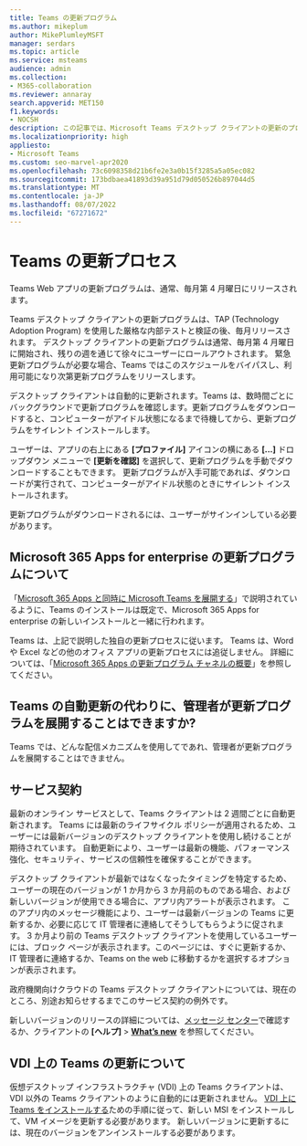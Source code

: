 ```yaml
---
title: Teams の更新プログラム
ms.author: mikeplum
author: MikePlumleyMSFT
manager: serdars
ms.topic: article
ms.service: msteams
audience: admin
ms.collection:
- M365-collaboration
ms.reviewer: annaray
search.appverid: MET150
f1.keywords:
- NOCSH
description: この記事では、Microsoft Teams デスクトップ クライアントの更新のプロセスについて説明します。
ms.localizationpriority: high
appliesto:
- Microsoft Teams
ms.custom: seo-marvel-apr2020
ms.openlocfilehash: 73c6098358d21b6fe2e3a0b15f3285a5a05ec082
ms.sourcegitcommit: 173bdbaea41893d39a951d79d050526b897044d5
ms.translationtype: MT
ms.contentlocale: ja-JP
ms.lasthandoff: 08/07/2022
ms.locfileid: "67271672"
---
```

# <a name="teams-update-process"></a>Teams の更新プロセス

Teams Web アプリの更新プログラムは、通常、毎月第 4 月曜日にリリースされます。

Teams デスクトップ クライアントの更新プログラムは、TAP (Technology Adoption Program) を使用した厳格な内部テストと検証の後、毎月リリースされます。 デスクトップ クライアントの更新プログラムは通常、毎月第 4 月曜日に開始され、残りの週を通じて徐々にユーザーにロールアウトされます。 緊急更新プログラムが必要な場合、Teams ではこのスケジュールをバイパスし、利用可能になり次第更新プログラムをリリースします。

デスクトップ クライアントは自動的に更新されます。Teams は、数時間ごとにバックグラウンドで更新プログラムを確認します。更新プログラムをダウンロードすると、コンピューターがアイドル状態になるまで待機してから、更新プログラムをサイレント インストールします。

ユーザーは、アプリの右上にある **[プロファイル]** アイコンの横にある **[...]** ドロップダウン メニューで **[更新を確認]** を選択して、更新プログラムを手動でダウンロードすることもできます。 更新プログラムが入手可能であれば、ダウンロードが実行されて、コンピューターがアイドル状態のときにサイレント インストールされます。

更新プログラムがダウンロードされるには、ユーザーがサインインしている必要があります。

## <a name="what-about-updates-to-microsoft-365-apps-for-enterprise"></a>Microsoft 365 Apps for enterprise の更新プログラムについて

「[Microsoft 365 Apps と同時に Microsoft Teams を展開する](/DeployOffice/teams-install)」で説明されているように、Teams のインストールは既定で、Microsoft 365 Apps for enterprise の新しいインストールと一緒に行われます。

Teams は、上記で説明した独自の更新プロセスに従います。 Teams は、Word や Excel などの他のオフィス アプリの更新プロセスには追従しません。 詳細については、「[Microsoft 365 Apps の更新プログラム チャネルの概要](/DeployOffice/overview-update-channels)」を参照してください。

## <a name="can-admins-deploy-updates-instead-of-teams-auto-updating"></a>Teams の自動更新の代わりに、管理者が更新プログラムを展開することはできますか?

Teams では、どんな配信メカニズムを使用してであれ、管理者が更新プログラムを展開することはできません。

## <a name="servicing-agreement"></a>サービス契約

最新のオンライン サービスとして、Teams クライアントは 2 週間ごとに自動更新されます。 Teams には最新のライフサイクル ポリシーが適用されるため、ユーザーには最新バージョンのデスクトップ クライアントを使用し続けることが期待されています。 自動更新により、ユーザーは最新の機能、パフォーマンス強化、セキュリティ、サービスの信頼性を確保することができます。

デスクトップ クライアントが最新ではなくなったタイミングを特定するため、ユーザーの現在のバージョンが 1 か月から 3 か月前のものである場合、および新しいバージョンが使用できる場合に、アプリ内アラートが表示されます。 このアプリ内のメッセージ機能により、ユーザーは最新バージョンの Teams に更新するか、必要に応じて IT 管理者に連絡してそうしてもらうように促されます。 3 か月より前の Teams デスクトップ クライアントを使用しているユーザーには、ブロック ページが表示されます。このページには、すぐに更新するか、IT 管理者に連絡するか、Teams on the web に移動するかを選択するオプションが表示されます。

政府機関向けクラウドの Teams デスクトップ クライアントについては、現在のところ、別途お知らせするまでこのサービス契約の例外です。

新しいバージョンのリリースの詳細については、[メッセージ センター](https://admin.microsoft.com/AdminPortal/Home#/MessageCenter)で確認するか、クライアントの **[ヘルプ]** > **[What’s new](新機能)** を参照してください。

## <a name="what-about-updates-to-teams-on-vdi"></a>VDI 上の Teams の更新について

仮想デスクトップ インフラストラクチャ (VDI) 上の Teams クライアントは、VDI 以外の Teams クライアントのように自動的には更新されません。 [VDI 上に Teams をインストールする](teams-for-vdi.md)ための手順に従って、新しい MSI をインストールして、VM イメージを更新する必要があります。 新しいバージョンに更新するには、現在のバージョンをアンインストールする必要があります。
